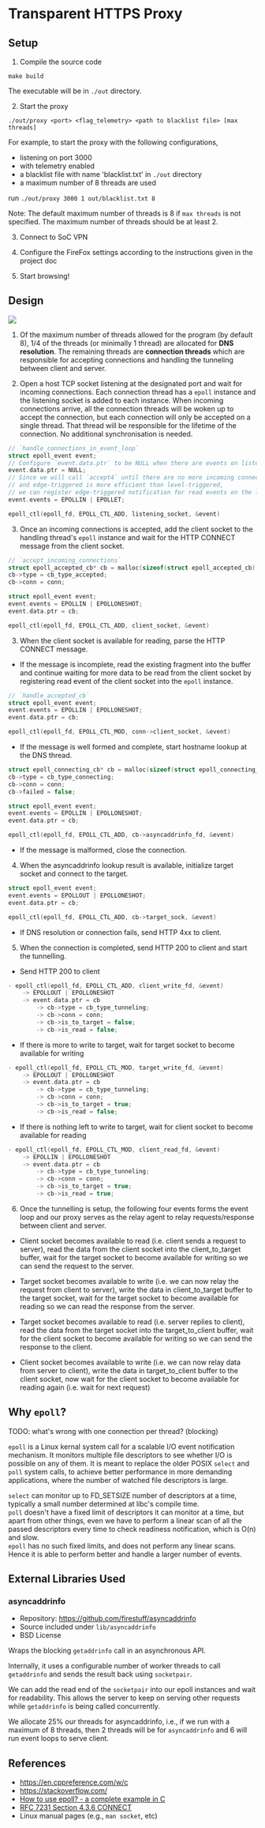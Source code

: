# Transparent HTTPS Proxy

## Setup
1. Compile the source code
```
make build
```

The executable will be in `./out` directory.

2. Start the proxy
```
./out/proxy <port> <flag_telemetry> <path to blacklist file> [max threads]
```
For example, to start the proxy with the following configurations, 
- listening on port 3000 
- with telemetry enabled
- a blacklist file with name 'blacklist.txt' in `./out` directory
- a maximum number of 8 threads are used  

run `./out/proxy 3000 1 out/blacklist.txt 8` 

Note: The default maximum number of threads is 8 if `max threads` is not specified. The maximum number of threads should be at least 2.

3. Connect to SoC VPN

4. Configure the FireFox settings according to the instructions given in the project doc

5. Start browsing!

## Design

![](./docs/state-transition-diagram.svg)

1. Of the maximum number of threads allowed for the program (by default 8), 1/4 of the threads (or minimally 1 thread) are allocated for **DNS resolution**. The remaining threads are **connection threads** which are responsible for accepting connections and handling the tunneling between client and server.

2. Open a host TCP socket listening at the designated port and wait for incoming connections.
Each connection thread has a `epoll` instance and the listening socket is added to each instance. When incoming connections arrive, all the connection threads will be woken up to accept the connection, but each connection will only be accepted on a single thread. That thread will be responsible for the lifetime of the connection. No additional synchronisation is needed. 

```c
// `handle_connections_in_event_loop`
struct epoll_event event;
// Configure `event.data.ptr` to be NULL when there are events on listening socket
event.data.ptr = NULL;
// Since we will call `accept4` until there are no more incoming connections,
// and edge-triggered is more efficient than level-triggered,
// we can register edge-triggered notification for read events on the listening socket
event.events = EPOLLIN | EPOLLET;

epoll_ctl(epoll_fd, EPOLL_CTL_ADD, listening_socket, &event) 
```  

3. Once an incoming connections is accepted, add the client socket to the handling thread's `epoll` instance and wait for the HTTP CONNECT message from the client socket. 

```c
// `accept_incoming_connections`
struct epoll_accepted_cb* cb = malloc(sizeof(struct epoll_accepted_cb));
cb->type = cb_type_accepted;
cb->conn = conn;

struct epoll_event event;
event.events = EPOLLIN | EPOLLONESHOT;
event.data.ptr = cb;

epoll_ctl(epoll_fd, EPOLL_CTL_ADD, client_socket, &event)
```

3. When the client socket is available for reading, parse the HTTP CONNECT message. 
- If the message is incomplete, read the existing fragment into the buffer and continue waiting for more data to be read from the client socket by registering read event of the client socket
into the `epoll` instance.

```c
// `handle_accepted_cb`
struct epoll_event event;
event.events = EPOLLIN | EPOLLONESHOT;
event.data.ptr = cb;

epoll_ctl(epoll_fd, EPOLL_CTL_MOD, conn->client_socket, &event)
```

- If the message is well formed and complete, start hostname lookup at the DNS thread.
```c
struct epoll_connecting_cb* cb = malloc(sizeof(struct epoll_connecting_cb));
cb->type = cb_type_connecting;
cb->conn = conn;
cb->failed = false;

struct epoll_event event;
event.events = EPOLLIN | EPOLLONESHOT;
event.data.ptr = cb;

epoll_ctl(epoll_fd, EPOLL_CTL_ADD, cb->asyncaddrinfo_fd, &event)
```

- If the message is malformed, close the connection. 

4. When the asyncaddrinfo lookup result is available, initialize target socket and connect to the target. 
```c
struct epoll_event event;
event.events = EPOLLOUT | EPOLLONESHOT;
event.data.ptr = cb;

epoll_ctl(epoll_fd, EPOLL_CTL_ADD, cb->target_sock, &event)  
```

- If DNS resolution or connection fails, send HTTP 4xx to client.

5. When the connection is completed, send HTTP 200 to client and start the tunnelling.

- Send HTTP 200 to client
```c
- epoll_ctl(epoll_fd, EPOLL_CTL_ADD, client_write_fd, &event)  
    -> EPOLLOUT | EPOLLONESHOT  
    -> event.data.ptr = cb  
        -> cb->type = cb_type_tunneling;  
        -> cb->conn = conn;  
        -> cb->is_to_target = false;  
        -> cb->is_read = false;  
```

- If there is more to write to target, wait for target socket to become available for writing
```c
- epoll_ctl(epoll_fd, EPOLL_CTL_MOD, target_write_fd, &event) 
    -> EPOLLOUT | EPOLLONESHOT  
    -> event.data.ptr = cb  
        -> cb->type = cb_type_tunneling;  
        -> cb->conn = conn;  
        -> cb->is_to_target = true;  
        -> cb->is_read = false; 
``` 
    
- If there is nothing left to write to target, wait for client socket to become available for reading
```c
- epoll_ctl(epoll_fd, EPOLL_CTL_MOD, client_read_fd, &event)  
    -> EPOLLIN | EPOLLONESHOT  
    -> event.data.ptr = cb  
        -> cb->type = cb_type_tunneling;  
        -> cb->conn = conn;  
        -> cb->is_to_target = true;  
        -> cb->is_read = true;  
``` 

6. Once the tunnelling is setup, the following four events forms the event loop and our proxy serves as the relay agent to relay requests/response between client and server.

- Client socket becomes available to read (i.e. client sends a request to server), 
read the data from the client socket into the client_to_target buffer, wait 
for the target socket to become available for writing so we can send the request to the server.

- Target socket becomes available to write (i.e. we can now relay the request from client to server), write the data in client_to_target buffer to the target socket, wait for the target
socket to become available for reading so we can read the response from the server.

- Target socket becomes available to read (i.e. server replies to client),
read the data from the target socket into the target_to_client buffer, wait 
for the client socket to become available for writing so we can send the response to the client.

- Client socket becomes available to write (i.e. we can now relay data from server to client),
write the data in target_to_client buffer to the client socket, now wait for the client
socket to become available for reading again (i.e. wait for next request)


<!-- ```
struct tunnel_conn {
  // file descriptors
  int client_socket; (set in step 2) // read
  int client_socket_dup; (set in step 5) // write
  int target_socket; (set in step 4) // read
  int target_socket_dup; (set in step 5) // write

  // textual representations of ip/hostname:port for printing
  char* client_hostport; (set in step 2)
  char* target_hostport; (set in step 4)

  // obtained from the CONNECT HTTP message
  char* target_host; (set in step 3)
  char* target_port; (set in step 3)
  char* http_version; (set in step 3)

  // buffers for tunneling
  struct tunnel_buffer client_to_target_buffer; (set in step 2)
  struct tunnel_buffer target_to_client_buffer; (set in step 2)

  // how many directions of this connection have been closed (0, 1, or 2)
  int halves_closed;

  // telemetry
  bool telemetry_enabled; (set in step 2)
  struct timespec started_at; (set in step 2)
  unsigned long long n_bytes_streamed;
};
``` -->

## Why `epoll`?
TODO: what's wrong with one connection per thread? (blocking)

`epoll` is a Linux kernal system call for a scalable I/O event notification mechanism. It monitors multiple file descriptors to see whether I/O is possible on any of them. It is meant to replace the older POSIX `select` and `poll` system calls, to achieve better performance in more demanding applications, where the number of watched file descriptors is large. 

`select` can monitor up to FD_SETSIZE number of descriptors at a time, typically a small number determined at libc's compile time.  
`poll` doesn't have a fixed limit of descriptors it can monitor at a time, but apart from other things, even we have to perform a linear scan of all the passed descriptors every time to check readiness notification, which is O(n) and slow.  
`epoll` has no such fixed limits, and does not perform any linear scans. Hence it is able to perform better and handle a larger number of events.

<!-- ### APIs
- `epoll_create1(int flags)`  
Creates an `epoll` object and returns its file descriptor.

- `epoll_ctl(int epfd, int op, int fd, struct epoll_event *event)`  
Add, modify, or remove entries in the interest list of the epoll instance referred to by the file descriptor `epfd`. The `event` argument describes the object linked to the file descriptor `fd`.

The `struct epoll_event` is defined as:
```
typedef union epoll_data {
    void    *ptr;
    int      fd;
    uint32_t u32;
    uint64_t u64;
} epoll_data_t;

struct epoll_event {
    uint32_t     events;    /* Epoll events */
    epoll_data_t data;      /* User data variable */
};
```

The `data` member of the `epoll_event` structure specifies data that
the kernel should save and then return via `epoll_wait()` when
this file descriptor becomes ready.

The `events` member of the epoll_event structure is a bit mask
composed by ORing together zero or more of the following
available event types:

EPOLLIN  
    The associated file is available for read(2) operations.

EPOLLOUT  
    The associated file is available for write(2) operations.

EPOLLERR  
    Error condition happened on the associated file
    descriptor.

EPOLLONESHOT (since Linux 2.6.2)  
    Requests one-shot notification for the associated file
    descriptor.  This means that after an event notified for
    the file descriptor by epoll_wait(2), the file descriptor
    is disabled in the interest list and no other events will
    be reported by the epoll interface.  The user must call
    epoll_ctl() with EPOLL_CTL_MOD to rearm the file
    descriptor with a new event mask.

EPOLLET  
    Requests edge-triggered notification for the associated
    file descriptor. Edge-triggered mode delivers events only 
    when changes occur on the monitored file descriptor

- `epoll_wait(int epfd, struct epoll_event *events, int maxevents, int timeout)`
Waits for any of the events registered for with `epoll_ctl`, until at least one occurs or the timeout elapses. Returns the orccurred events in `events`, up to `maxvvents` at once. -->

## External Libraries Used

### asyncaddrinfo

- Repository: https://github.com/firestuff/asyncaddrinfo
- Source included under `lib/asyncaddrinfo`
- BSD License

Wraps the blocking `getaddrinfo` call in an asynchronous API.

Internally, it uses a configurable number of worker threads to call `getaddrinfo` and sends the result back
using `socketpair`.

We can add the read end of the `socketpair` into our epoll instances and wait for readability. This allows the server to
keep on serving other requests while `getaddrinfo` is being called concurrently.

We allocate 25% our threads for asyncaddrinfo, i.e., if we run with a maximum of 8 threads, then 2 threads will be
for `asyncaddrinfo` and 6 will run event loops to serve client.

## References

- https://en.cppreference.com/w/c
- https://stackoverflow.com/
- [How to use epoll? - a complete example in C](https://web.archive.org/web/20170427121729/https://banu.com/blog/2/how-to-use-epoll-a-complete-example-in-c/)
- [RFC 7231 Section 4.3.6 CONNECT](https://httpwg.org/specs/rfc7231.html#rfc.section.4.3.6)
- Linux manual pages (e.g., `man socket`, etc)